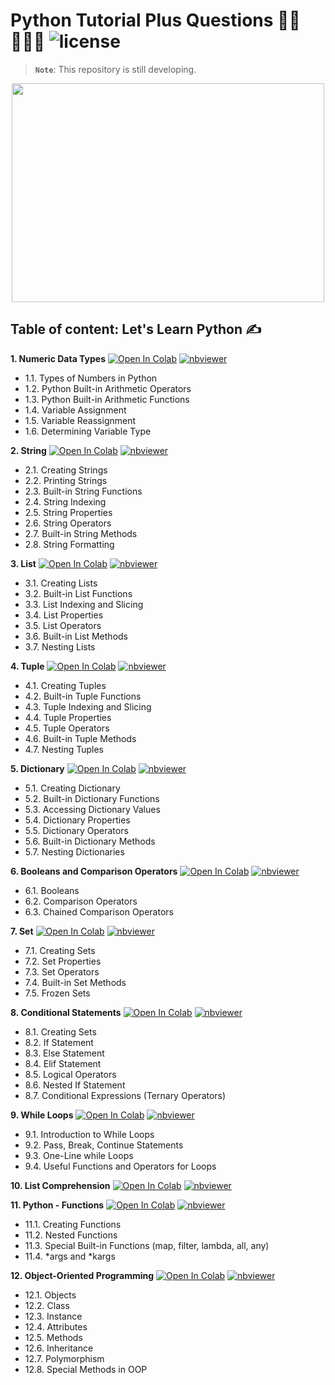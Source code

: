 # Python Tutorial Plus Questions 👩‍🏫👩🏻‍💻 ![license](https://img.shields.io/github/license/Pegah-Ardehkhani/Python_Tutorial_Plus_Questions.svg)

> **`Note`**: This repository is still developing.

<p align="center"> 
  <img width="500" height="350" src="https://github.com/Pegah-Ardehkhani/Python_Tutorial_Plus_Questions/blob/main/Images/Python_img.gif"> 
</p>

## Table of content: Let's Learn Python ✍️

**1. Numeric Data Types** <a href="https://colab.research.google.com/github/Pegah-Ardehkhani/Python_Tutorial_Plus_Questions/blob/main/Let's%20Learn%20Python/01.%20Python%20-%20Numeric%20Data%20Types.ipynb" target="_parent\"><img src="https://colab.research.google.com/assets/colab-badge.svg" alt="Open In Colab"/></a>  [![nbviewer](https://img.shields.io/badge/render-nbviewer-orange.svg)](https://nbviewer.org/github/Pegah-Ardehkhani/Python_Tutorial_Plus_Questions/blob/main/Let's%20Learn%20Python/01.%20Python%20-%20Numeric%20Data%20Types.ipynb)

- 1.1. Types of Numbers in Python
- 1.2. Python Built-in Arithmetic Operators
- 1.3. Python Built-in Arithmetic Functions
- 1.4. Variable Assignment
- 1.5. Variable Reassignment
- 1.6. Determining Variable Type

**2. String** <a href="https://colab.research.google.com/github/Pegah-Ardehkhani/Python_Tutorial_Plus_Questions/blob/main/Let's%20Learn%20Python/02.%20Python%20-%20String.ipynb" target="_parent\"><img src="https://colab.research.google.com/assets/colab-badge.svg" alt="Open In Colab"/></a>  [![nbviewer](https://img.shields.io/badge/render-nbviewer-orange.svg)](https://nbviewer.org/github/Pegah-Ardehkhani/Python_Tutorial_Plus_Questions/blob/main/Let's%20Learn%20Python/02.%20Python%20-%20String.ipynb)

- 2.1. Creating Strings
- 2.2. Printing Strings
- 2.3. Built-in String Functions
- 2.4. String Indexing
- 2.5. String Properties
- 2.6. String Operators
- 2.7. Built-in String Methods
- 2.8. String Formatting

**3. List** <a href="https://colab.research.google.com/github/Pegah-Ardehkhani/Python_Tutorial_Plus_Questions/blob/main/Let's%20Learn%20Python/03.%20Python%20-%20List.ipynb" target="_parent\"><img src="https://colab.research.google.com/assets/colab-badge.svg" alt="Open In Colab"/></a>  [![nbviewer](https://img.shields.io/badge/render-nbviewer-orange.svg)](https://nbviewer.org/github/Pegah-Ardehkhani/Python_Tutorial_Plus_Questions/blob/main/Let's%20Learn%20Python/03.%20Python%20-%20List.ipynb)

- 3.1. Creating Lists
- 3.2. Built-in List Functions
- 3.3. List Indexing and Slicing
- 3.4. List Properties
- 3.5. List Operators
- 3.6. Built-in List Methods
- 3.7. Nesting Lists

**4. Tuple** <a href="https://colab.research.google.com/github/Pegah-Ardehkhani/Python_Tutorial_Plus_Questions/blob/main/Let's%20Learn%20Python/04.%20Python%20-%20Tuple.ipynb" target="_parent\"><img src="https://colab.research.google.com/assets/colab-badge.svg" alt="Open In Colab"/></a>  [![nbviewer](https://img.shields.io/badge/render-nbviewer-orange.svg)](https://nbviewer.org/github/Pegah-Ardehkhani/Python_Tutorial_Plus_Questions/blob/main/Let's%20Learn%20Python/04.%20Python%20-%20Tuple.ipynb)

- 4.1. Creating Tuples
- 4.2. Built-in Tuple Functions
- 4.3. Tuple Indexing and Slicing
- 4.4. Tuple Properties
- 4.5. Tuple Operators
- 4.6. Built-in Tuple Methods
- 4.7. Nesting Tuples

**5. Dictionary** <a href="https://colab.research.google.com/github/Pegah-Ardehkhani/Python_Tutorial_Plus_Questions/blob/main/Let's%20Learn%20Python/05.%20Python%20-%20Dictionary.ipynb" target="_parent\"><img src="https://colab.research.google.com/assets/colab-badge.svg" alt="Open In Colab"/></a>  [![nbviewer](https://img.shields.io/badge/render-nbviewer-orange.svg)](https://nbviewer.org/github/Pegah-Ardehkhani/Python_Tutorial_Plus_Questions/blob/main/Let's%20Learn%20Python/05.%20Python%20-%20Dictionary.ipynb)

- 5.1. Creating Dictionary
- 5.2. Built-in Dictionary Functions
- 5.3. Accessing Dictionary Values
- 5.4. Dictionary Properties
- 5.5. Dictionary Operators
- 5.6. Built-in Dictionary Methods
- 5.7. Nesting Dictionaries

**6. Booleans and Comparison Operators** <a href="https://colab.research.google.com/github/Pegah-Ardehkhani/Python_Tutorial_Plus_Questions/blob/main/Let's%20Learn%20Python/06.%20Python%20-%20Booleans%20and%20Comparison%20Operators.ipynb" target="_parent\"><img src="https://colab.research.google.com/assets/colab-badge.svg" alt="Open In Colab"/></a>  [![nbviewer](https://img.shields.io/badge/render-nbviewer-orange.svg)](https://nbviewer.org/github/Pegah-Ardehkhani/Python_Tutorial_Plus_Questions/blob/main/Let's%20Learn%20Python/06.%20Python%20-%20Booleans%20and%20Comparison%20Operators.ipynb)

- 6.1. Booleans
- 6.2. Comparison Operators
- 6.3. Chained Comparison Operators

**7. Set** <a href="https://colab.research.google.com/github/Pegah-Ardehkhani/Python_Tutorial_Plus_Questions/blob/main/Let's%20Learn%20Python/07.%20Python%20-%20Set.ipynb" target="_parent\"><img src="https://colab.research.google.com/assets/colab-badge.svg" alt="Open In Colab"/></a>  [![nbviewer](https://img.shields.io/badge/render-nbviewer-orange.svg)](https://nbviewer.org/github/Pegah-Ardehkhani/Python_Tutorial_Plus_Questions/blob/main/Let's%20Learn%20Python/07.%20Python%20-%20Set.ipynb)

- 7.1. Creating Sets
- 7.2. Set Properties
- 7.3. Set Operators
- 7.4. Built-in Set Methods
- 7.5. Frozen Sets

**8. Conditional Statements** <a href="https://colab.research.google.com/github/Pegah-Ardehkhani/Python_Tutorial_Plus_Questions/blob/main/Let's%20Learn%20Python/08.%20Python%20-%20Conditional%20Statements.ipynb" target="_parent\"><img src="https://colab.research.google.com/assets/colab-badge.svg" alt="Open In Colab"/></a>  [![nbviewer](https://img.shields.io/badge/render-nbviewer-orange.svg)](https://nbviewer.org/github/Pegah-Ardehkhani/Python_Tutorial_Plus_Questions/blob/main/Let's%20Learn%20Python/08.%20Python%20-%20Conditional%20Statements.ipynb)

- 8.1. Creating Sets
- 8.2. If Statement
- 8.3. Else Statement
- 8.4. Elif Statement
- 8.5. Logical Operators
- 8.6. Nested If Statement
- 8.7. Conditional Expressions (Ternary Operators)

**9. While Loops** <a href="https://colab.research.google.com/github/Pegah-Ardehkhani/Python_Tutorial_Plus_Questions/blob/main/Let's%20Learn%20Python/09.%20Python%20-%20While%20Loops.ipynb" target="_parent\"><img src="https://colab.research.google.com/assets/colab-badge.svg" alt="Open In Colab"/></a>  [![nbviewer](https://img.shields.io/badge/render-nbviewer-orange.svg)](https://nbviewer.org/github/Pegah-Ardehkhani/Python_Tutorial_Plus_Questions/blob/main/Let's%20Learn%20Python/09.%20Python%20-%20While%20Loops.ipynb)

- 9.1. Introduction to While Loops
- 9.2. Pass, Break, Continue Statements
- 9.3. One-Line while Loops
- 9.4. Useful Functions and Operators for Loops

**10. List Comprehension** <a href="https://colab.research.google.com/github/Pegah-Ardehkhani/Python_Tutorial_Plus_Questions/blob/main/Let's%20Learn%20Python/10.%20Python%20-%20List%20Comprehensions.ipynb" target="_parent\"><img src="https://colab.research.google.com/assets/colab-badge.svg" alt="Open In Colab"/></a>  [![nbviewer](https://img.shields.io/badge/render-nbviewer-orange.svg)](https://nbviewer.org/github/Pegah-Ardehkhani/Python_Tutorial_Plus_Questions/blob/main/Let's%20Learn%20Python/10.%20Python%20-%20List%20Comprehensions.ipynb)

**11. Python - Functions** <a href="https://colab.research.google.com/github/Pegah-Ardehkhani/Python_Tutorial_Plus_Questions/blob/main/Let's%20Learn%20Python/11.%20Python%20-%20Functions.ipynb" target="_parent\"><img src="https://colab.research.google.com/assets/colab-badge.svg" alt="Open In Colab"/></a>  [![nbviewer](https://img.shields.io/badge/render-nbviewer-orange.svg)](https://nbviewer.org/github/Pegah-Ardehkhani/Python_Tutorial_Plus_Questions/blob/main/Let's%20Learn%20Python/11.%20Python%20-%20Functions.ipynb)

- 11.1. Creating Functions
- 11.2. Nested Functions
- 11.3. Special Built-in Functions (map, filter, lambda, all, any)
- 11.4. *args and *kargs

**12. Object-Oriented Programming** <a href="https://colab.research.google.com/github/Pegah-Ardehkhani/Python_Tutorial_Plus_Questions/blob/main/Let's%20Learn%20Python/12.%20Python%20-%20Object-Oriented%20Programming.ipynb" target="_parent\"><img src="https://colab.research.google.com/assets/colab-badge.svg" alt="Open In Colab"/></a>  [![nbviewer](https://img.shields.io/badge/render-nbviewer-orange.svg)](https://nbviewer.org/github/Pegah-Ardehkhani/Python_Tutorial_Plus_Questions/blob/main/Let's%20Learn%20Python/12.%20Python%20-%20Object-Oriented%20Programming.ipynb)

- 12.1. Objects
- 12.2. Class
- 12.3. Instance
- 12.4. Attributes
- 12.5. Methods
- 12.6. Inheritance
- 12.7. Polymorphism
- 12.8. Special Methods in OOP
